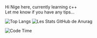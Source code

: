 Hi Nige here, 
currently learning c++ <br>
Let me know if you have any tips...


![Top Langs](https://github-readme-stats.vercel.app/api/top-langs/?username=NigeParis&hide=perl,roff&theme=tokyonight)
![Les Stats GitHub de Anurag](https://github-readme-stats.vercel.app/api?username=NigeParis&hide=ruff&show_icons=true&theme=radical)


<!--START_SECTION:waka-->
![Code Time](http://img.shields.io/badge/Code%20Time-291%20hrs%201%20min-blue)





<!--END_SECTION:waka-->